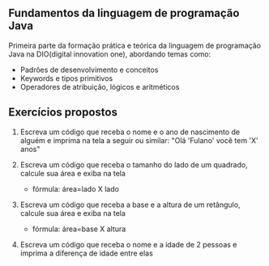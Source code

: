 ## Fundamentos da linguagem de programação Java
Primeira parte da formação prática e teórica da linguagem de programação Java na DIO(digital innovation one), abordando temas como: 
- Padrões de desenvolvimento e conceitos
- Keywords e tipos primitivos
- Operadores de atribuição, lógicos e aritméticos

## Exercícios propostos 

1. Escreva um código que receba o nome e o ano de nascimento de alguém e imprima na tela a seguir ou similar: "Olá 'Fulano' você tem 'X' anos"

2. Escreva um código que receba o tamanho do lado de um quadrado, calcule sua área e exiba na tela
   - fórmula: área=lado X lado

3. Escreva um código que receba a base e a altura de um retângulo, calcule sua área e exiba na tela
    - fórmula: área=base X altura

4. Escreva um código que receba o nome e a idade de 2 pessoas e imprima a diferença de idade entre elas